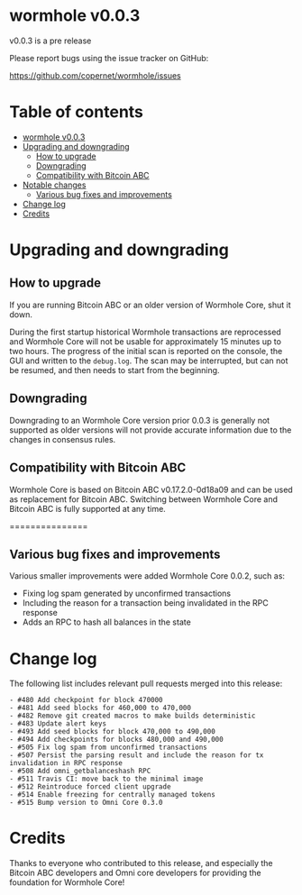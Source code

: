 wormhole v0.0.3
===================

v0.0.3 is a pre release

Please report bugs using the issue tracker on GitHub:

  https://github.com/copernet/wormhole/issues

Table of contents
=================

- [wormhole v0.0.3](#wormhole-core-v003)
- [Upgrading and downgrading](#upgrading-and-downgrading)
  - [How to upgrade](#how-to-upgrade)
  - [Downgrading](#downgrading)
  - [Compatibility with Bitcoin ABC](#compatibility-with-bitcoin-abc)
- [Notable changes](#notable-changes)
  - [Various bug fixes and improvements](#various-bug-fixes-and-improvements)
- [Change log](#change-log)
- [Credits](#credits)

Upgrading and downgrading
=========================

How to upgrade
--------------

If you are running Bitcoin ABC or an older version of Wormhole Core, shut it down.

During the first startup historical Wormhole transactions are reprocessed and Wormhole Core will not be usable for approximately 15 minutes up to two hours. The progress of the initial scan is reported on the console, the GUI and written to the `debug.log`. The scan may be interrupted, but can not be resumed, and then needs to start from the beginning.

Downgrading
-----------

Downgrading to an Wormhole Core version prior 0.0.3 is generally not supported as older versions will not provide accurate information due to the changes in consensus rules.

Compatibility with Bitcoin ABC
-------------------------------

Wormhole Core is based on Bitcoin ABC v0.17.2.0-0d18a09 and can be used as replacement for Bitcoin ABC. Switching between Wormhole Core and Bitcoin ABC is fully supported at any time.

===============

Various bug fixes and improvements
----------------------------------

Various smaller improvements were added Wormhole Core 0.0.2, such as:

- Fixing log spam generated by unconfirmed transactions
- Including the reason for a transaction being invalidated in the RPC response
- Adds an RPC to hash all balances in the state

Change log
==========

The following list includes relevant pull requests merged into this release:
```
- #480 Add checkpoint for block 470000
- #481 Add seed blocks for 460,000 to 470,000
- #482 Remove git created macros to make builds deterministic
- #483 Update alert keys
- #493 Add seed blocks for block 470,000 to 490,000
- #494 Add checkpoints for blocks 480,000 and 490,000
- #505 Fix log spam from unconfirmed transactions
- #507 Persist the parsing result and include the reason for tx invalidation in RPC response
- #508 Add omni_getbalanceshash RPC
- #511 Travis CI: move back to the minimal image
- #512 Reintroduce forced client upgrade
- #514 Enable freezing for centrally managed tokens
- #515 Bump version to Omni Core 0.3.0
```

Credits
=======

Thanks to everyone who contributed to this release, and especially the Bitcoin ABC developers and Omni core developers for providing the foundation for Wormhole Core!

